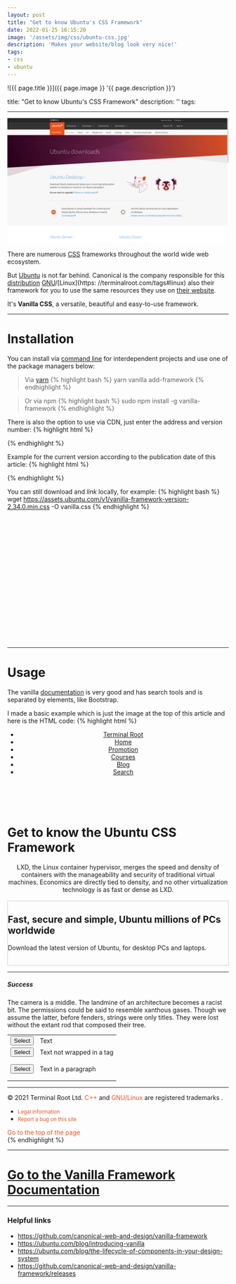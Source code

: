 ```yaml
---
layout: post
title: "Get to know Ubuntu's CSS Framework"
date: 2022-01-25 16:15:20
image: '/assets/img/css/ubuntu-css.jpg'
description: 'Makes your website/blog look very nice!'
tags:
- css
- ubuntu
---
```


![{{ page.title }}]({{ page.image }} '{{ page.description }}')

title: "Get to know Ubuntu's CSS Framework"
description: ''
tags:

---

![Get to know the Ubuntu CSS Framework](/assets/img/css/ubuntu-css.jpg)

There are numerous [CSS](https://terminalroot.com/solar-system-made-with-html-css-and-pure-javascript/) frameworks throughout the world wide web ecosystem.

But [Ubuntu](https://terminalroot.com/tags#ubuntu) is not far behind. Canonical is the company responsible for this [distribution](https://terminalroot.com/tags#distro) [GNU](https://terminalroot.com/tags#gnu)/[Linux](https: //terminalroot.com/tags#linux) also their framework for you to use the same resources they use on [their website](https://ubuntu.com/).

It's **Vanilla CSS**, a versatile, beautiful and easy-to-use framework.

---

# Installation
You can install via [command line](https://terminalroot.com/tags#commands) for interdependent projects and use one of the package managers below:

> Via [yarn](https://yarnpkg.com/)
{% highlight bash %}
yarn vanilla add-framework
{% endhighlight %}

> Or via npm
{% highlight bash %}
sudo npm install -g vanilla-framework
{% endhighlight %}


There is also the option to use via CDN, just enter the address and version number:
{% highlight html %}
<link rel="stylesheet" href="https://assets.ubuntu.com/v1/vanilla-framework-version-x.x.x.min.css" />
{% endhighlight %}

Example for the current version according to the publication date of this article:
{% highlight html %}
<link rel="stylesheet" href="https://assets.ubuntu.com/v1/vanilla-framework-version-2.34.0.min.css" />
{% endhighlight %}

You can still download and *link* locally, for example:
{% highlight bash %}
wget https://assets.ubuntu.com/v1/vanilla-framework-version-2.34.0.min.css -O vanilla.css
{% endhighlight %}


<!-- SQUARE - GAMES ROOT -->
<script async src="//pagead2.googlesyndication.com/pagead/js/adsbygoogle.js"></script>
<ins class="adsbygoogle"
style="display:inline-block;width:336px;height:280px"
data-ad-client="ca-pub-2838251107855362"
data-ad-slot="5351066970"></ins>
<script>
(adsbygoogle = window.adsbygoogle || []).push({});
</script>

---

# Usage
The vanilla [documentation](https://vanillaframework.io/docs) is very good and has search tools and is separated by elements, like Bootstrap.

I made a basic example which is just the image at the top of this article and here is the HTML code:
{% highlight html %}
<!DOCTYPE html>
<html lang="en">
   <head>
      <title>Get to know Ubuntu's CSS Framework</title>
      <meta charset="UTF-8">
      <meta name="viewport" content="width=device-width, initial-scale=1">
      <link href="https://assets.ubuntu.com/v1/vanilla-framework-version-2.34.0.min.css" rel="stylesheet">
      <style>.a-footer {color: #E95420;}</style>
   </head>
   <body>
      <header id="navigation" class="p-navigation is-dark">
         <div class="p-navigation__row">
            <nav class="p-navigation__nav is-dark" aria-label="Example main navigation">
               <ul class="p-navigation__items">
                  <li class="p-navigation__item is-selected">
                     <a class="p-navigation__link" href="#">Terminal Root</a>
                  </li>
                  <li class="p-navigation__item">
                     <a class="p-navigation__link" href="#">Home</a>
                  </li>
                  <li class="p-navigation__item">
                     <a class="p-navigation__link" href="#">Promotion</a>
                  </li>
                  <li class="p-navigation__item">
                     <a class="p-navigation__link" href="#">Courses</a>
                  </li>
                  <li class="p-navigation__item">
                     <a class="p-navigation__link" href="#">Blog</a>
                  </li>
                  <li class="p-navigation__item">
                     <a class="p-navigation__link" href="#">Search</a>
                  </li>
               </ul>
            </nav>
         </div>
      </header>
      <div class="container u-fixed-width">
         <div class="p-heading-icon u-align--center">
            <div class="p-heading-icon__header is-stacked">
               <br>
               <h1 class="p-heading-icon__title">Get to know the Ubuntu CSS Framework</h1>
            </div>
            <p style="text-align:center;margin:auto;">LXD, the Linux container hypervisor, merges the speed and density of containers with the manageability and security of traditional virtual machines. Economics are directly tied to density, and no other virtualization technology is as fast or dense as LXD.</p>
         </div>
         <br>
         <section class="p-strip u-image-position" style="border: 1px solid #cdcdcd;">
            <div class="row">
               <div class="col-6">
                  <h2>Fast, secure and simple, Ubuntu millions of PCs worldwide</h2>
                  <p>Download the latest version of Ubuntu, for desktop PCs and laptops.</p>
               </div>
               <div class="col-6">
                  <img src="https://assets.ubuntu.com/v1/c6504e94-Dell_XPS_Laptop_Front-Desktop.png?h=200" alt="" class="u-image-position--bottom">
               </div>
            </div>
         </section>
         <hr>
         <div class="p-notification--positive">
            <div class="p-notification__content">
               <h5 class="p-notification__title">Success</h5>
               <p class="p-notification__message">The camera is a middle. The landmine of an architecture becomes a racist bit. The permissions could be said to resemble xanthous gases. Though we assume the latter, before fenders, strings were only titles. They were lost without the extant rod that composed their tree. </p>
            </div>
         </div>
         <table aria-label="Table featuring elements that stretch into the cell padding">
            <tbody>
               <tr>
                  <td><button class="u-table-cell-padding-overlap p-button--negative">Select</button></td>
                  <td>Text</td>
               </tr>
               <tr>
                  <td><button class="is-dense u-table-cell-padding-overlapi p-button--positive">Select</button></td>
                  <td>Text not wrapped in a tag</td>
               </tr>
               <tr>
                  <td><button class="u-table-cell-padding-overlap">Select</button></td>
                  <td>
                     <p class="u-no-margin--bottom u-table-cell-padding-overlap">Text in a paragraph</p>
                  </td>
               </tr>
            </tbody>
         </table>
         <hr>
      </div>
      <footer class="l-footer--sticky p-strip--dark">
         <nav class="row" aria-label="Footer navigation">
            <div class="has-cookie">
               <p>© 2021 Terminal Root Ltd. <a class="a-footer">C++</a> and <a class="a-footer">GNU/Linux</a> are registered trademarks .</p>
               <ul class="p-inline-list--middot">
                  <li class="p-inline-list__item">
                     <a class="a-footer"><small>Legal information</small></a>
                  </li>
                  <li class="p-inline-list__item">
                     <a class="a-footer"><small>Report a bug on this site</small></a>
                  </li>
               </ul>
               <span class="u-off-screen"><a class="a-footer">Go to the top of the page</a></span>
            </div>
         </nav>
      </footer>
   </body>
</html>
{% endhighlight %}

---

# [Go to the Vanilla Framework Documentation](https://vanillaframework.io/docs)

---

### Helpful links
+ <https://github.com/canonical-web-and-design/vanilla-framework>
+ <https://ubuntu.com/blog/introducing-vanilla>
+ <https://ubuntu.com/blog/the-lifecycle-of-components-in-your-design-system>
+ <https://github.com/canonical-web-and-design/vanilla-framework/releases>




